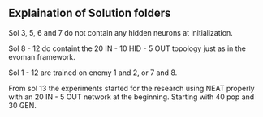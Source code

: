 ## Explaination of Solution folders

Sol 3, 5, 6 and 7 do not contain any hidden neurons at initialization.

Sol 8 - 12 do containt the 20 IN - 10 HID - 5 OUT topology just as in the
evoman framework.

Sol 1 - 12 are trained on enemy 1 and 2, or 7 and 8. 

From sol 13 the experiments started for the research using NEAT properly with
an 20 IN - 5 OUT network at the beginning. Starting with 40 pop and 30 GEN.
